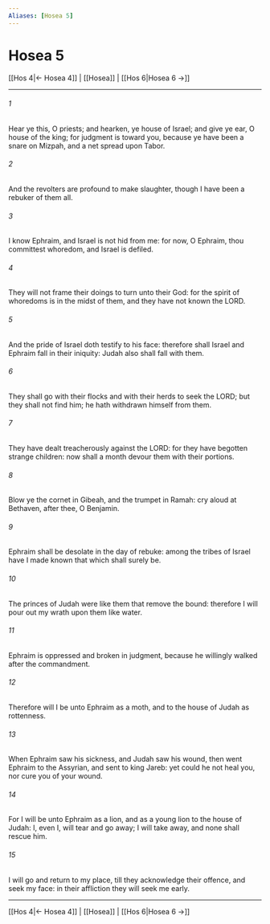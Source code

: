 ```yaml
---
Aliases: [Hosea 5]
---
```

# Hosea 5

[[Hos 4|← Hosea 4]] | [[Hosea]] | [[Hos 6|Hosea 6 →]]
***



###### 1 
Hear ye this, O priests; and hearken, ye house of Israel; and give ye ear, O house of the king; for judgment is toward you, because ye have been a snare on Mizpah, and a net spread upon Tabor. 

###### 2 
And the revolters are profound to make slaughter, though I have been a rebuker of them all. 

###### 3 
I know Ephraim, and Israel is not hid from me: for now, O Ephraim, thou committest whoredom, and Israel is defiled. 

###### 4 
They will not frame their doings to turn unto their God: for the spirit of whoredoms is in the midst of them, and they have not known the LORD. 

###### 5 
And the pride of Israel doth testify to his face: therefore shall Israel and Ephraim fall in their iniquity: Judah also shall fall with them. 

###### 6 
They shall go with their flocks and with their herds to seek the LORD; but they shall not find him; he hath withdrawn himself from them. 

###### 7 
They have dealt treacherously against the LORD: for they have begotten strange children: now shall a month devour them with their portions. 

###### 8 
Blow ye the cornet in Gibeah, and the trumpet in Ramah: cry aloud at Bethaven, after thee, O Benjamin. 

###### 9 
Ephraim shall be desolate in the day of rebuke: among the tribes of Israel have I made known that which shall surely be. 

###### 10 
The princes of Judah were like them that remove the bound: therefore I will pour out my wrath upon them like water. 

###### 11 
Ephraim is oppressed and broken in judgment, because he willingly walked after the commandment. 

###### 12 
Therefore will I be unto Ephraim as a moth, and to the house of Judah as rottenness. 

###### 13 
When Ephraim saw his sickness, and Judah saw his wound, then went Ephraim to the Assyrian, and sent to king Jareb: yet could he not heal you, nor cure you of your wound. 

###### 14 
For I will be unto Ephraim as a lion, and as a young lion to the house of Judah: I, even I, will tear and go away; I will take away, and none shall rescue him. 

###### 15 
I will go and return to my place, till they acknowledge their offence, and seek my face: in their affliction they will seek me early.

***
[[Hos 4|← Hosea 4]] | [[Hosea]] | [[Hos 6|Hosea 6 →]]
